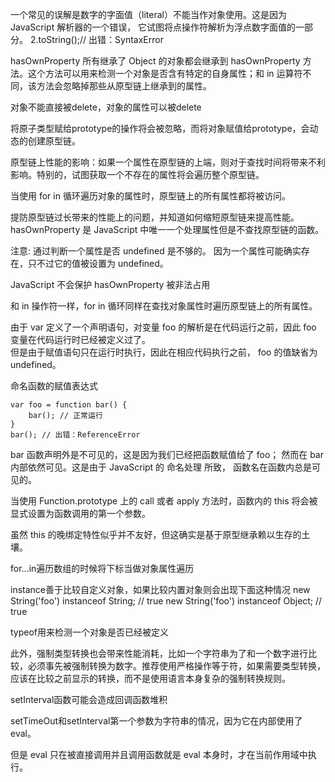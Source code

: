 一个常见的误解是数字的字面值（literal）不能当作对象使用。这是因为 JavaScript 解析器的一个错误， 它试图将点操作符解析为浮点数字面值的一部分。
2.toString();// 出错：SyntaxError  

hasOwnProperty 所有继承了 Object 的对象都会继承到 hasOwnProperty 方法。这个方法可以用来检测一个对象是否含有特定的自身属性；和 in 运算符不同，该方法会忽略掉那些从原型链上继承到的属性。  

对象不能直接被delete，对象的属性可以被delete  

将原子类型赋给prototype的操作将会被忽略，而将对象赋值给prototype，会动态的创建原型链。  

原型链上性能的影响：如果一个属性在原型链的上端，则对于查找时间将带来不利影响。特别的，试图获取一个不存在的属性将会遍历整个原型链。  

当使用 for in 循环遍历对象的属性时，原型链上的所有属性都将被访问。

提防原型链过长带来的性能上的问题，并知道如何缩短原型链来提高性能。hasOwnProperty 是 JavaScript 中唯一一个处理属性但是不查找原型链的函数。  

注意: 通过判断一个属性是否 undefined 是不够的。 因为一个属性可能确实存在，只不过它的值被设置为 undefined。  

JavaScript 不会保护 hasOwnProperty 被非法占用  

和 in 操作符一样，for in 循环同样在查找对象属性时遍历原型链上的所有属性。  

由于 var 定义了一个声明语句，对变量 foo 的解析是在代码运行之前，因此 foo 变量在代码运行时已经被定义过了。  
但是由于赋值语句只在运行时执行，因此在相应代码执行之前， foo 的值缺省为 undefined。  

命名函数的赋值表达式  
```
var foo = function bar() {
    bar(); // 正常运行
}
bar(); // 出错：ReferenceError
```
bar 函数声明外是不可见的，这是因为我们已经把函数赋值给了 foo； 然而在 bar 内部依然可见。这是由于 JavaScript 的 命名处理 所致， 函数名在函数内总是可见的。  

当使用 Function.prototype 上的 call 或者 apply 方法时，函数内的 this 将会被 显式设置为函数调用的第一个参数。  

虽然 this 的晚绑定特性似乎并不友好，但这确实是基于原型继承赖以生存的土壤。  

for...in遍历数组的时候将下标当做对象属性遍历  

instance善于比较自定义对象，如果比较内置对象则会出现下面这种情况
new String('foo') instanceof String; // true
new String('foo') instanceof Object; // true

typeof用来检测一个对象是否已经被定义

此外，强制类型转换也会带来性能消耗，比如一个字符串为了和一个数字进行比较，必须事先被强制转换为数字。推荐使用严格操作等于符，如果需要类型转换，应该在比较之前显示的转换，而不是使用语言本身复杂的强制转换规则。  

setInterval函数可能会造成回调函数堆积

setTimeOut和setInterval第一个参数为字符串的情况，因为它在内部使用了 eval。  

但是 eval 只在被直接调用并且调用函数就是 eval 本身时，才在当前作用域中执行。  


